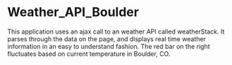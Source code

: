 # Weather_API_Boulder
This application uses an ajax call to an weather API called weatherStack. It parses through the data on the page, and displays real time weather information in an easy to understand fashion. The red bar on the right fluctuates based on current temperature in Boulder, CO.
